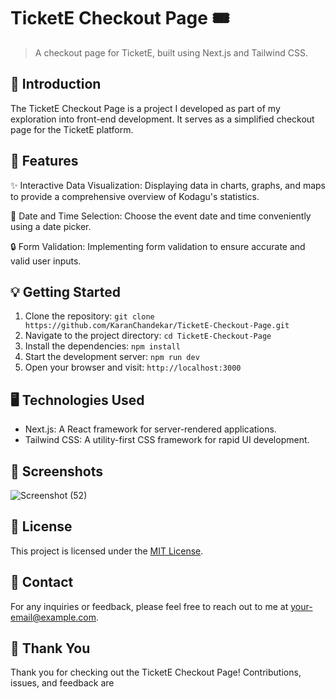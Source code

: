 # TicketE Checkout Page 🎟️

> A checkout page for TicketE, built using Next.js and Tailwind CSS.

## 🌟 Introduction

The TicketE Checkout Page is a project I developed as part of my exploration into front-end development. It serves as a simplified checkout page for the TicketE platform.

## 🎫 Features

✨ Interactive Data Visualization: Displaying data in charts, graphs, and maps to provide a comprehensive overview of Kodagu's statistics.

📅 Date and Time Selection: Choose the event date and time conveniently using a date picker.

🔒 Form Validation: Implementing form validation to ensure accurate and valid user inputs.

## 💡 Getting Started

1. Clone the repository: `git clone https://github.com/KaranChandekar/TicketE-Checkout-Page.git`
2. Navigate to the project directory: `cd TicketE-Checkout-Page`
3. Install the dependencies: `npm install`
4. Start the development server: `npm run dev`
5. Open your browser and visit: `http://localhost:3000`

## 🖥️ Technologies Used

- Next.js: A React framework for server-rendered applications.
- Tailwind CSS: A utility-first CSS framework for rapid UI development.

## 📸 Screenshots

![Screenshot (52)](https://github.com/KaranChandekar/TicketE-Checkout-Page/assets/93200960/f2d3dd0f-ca0b-4df5-b4a5-cd1ce2407b40)

## 📝 License

This project is licensed under the [MIT License](LICENSE).

## 📧 Contact

For any inquiries or feedback, please feel free to reach out to me at [your-email@example.com](mailto:your-email@example.com).

## 🌟 Thank You

Thank you for checking out the TicketE Checkout Page! Contributions, issues, and feedback are
